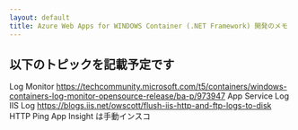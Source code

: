 ```yaml
---
layout: default
title: Azure Web Apps for WINDOWS Container (.NET Framework) 開発のメモ - トラブルシュート編
---
```


## 以下のトピックを記載予定です

Log Monitor
https://techcommunity.microsoft.com/t5/containers/windows-containers-log-monitor-opensource-release/ba-p/973947
App Service Log 
IIS Log
https://blogs.iis.net/owscott/flush-iis-http-and-ftp-logs-to-disk
HTTP Ping
App Insight は手動インスコ


